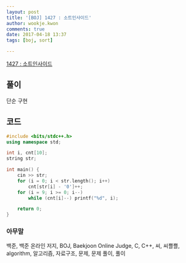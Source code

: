 ```yaml
---
layout: post
title: '[BOJ] 1427 : 소트인사이드'
author: wookje.kwon
comments: true
date: 2017-04-18 13:37
tags: [boj, sort]

---
```


[1427 : 소트인사이드](https://www.acmicpc.net/problem/1427)

## 풀이

단순 구현

## 코드

```cpp
#include <bits/stdc++.h>
using namespace std;

int i, cnt[10];
string str;

int main() {
	cin >> str;
	for (i = 0; i < str.length(); i++)
		cnt[str[i] - '0']++;
	for (i = 9; i >= 0; i--)
		while (cnt[i]--) printf("%d", i);

	return 0;
}
```

### 아무말  
백준, 백준 온라인 저지, BOJ, Baekjoon Online Judge, C, C++, 씨, 씨쁠쁠, algorithm, 알고리즘, 자료구조, 문제, 문제 풀이, 풀이
